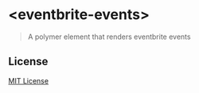 # &lt;eventbrite-events&gt;

> A polymer element that renders eventbrite events

## License

[MIT License](http://opensource.org/licenses/MIT)
